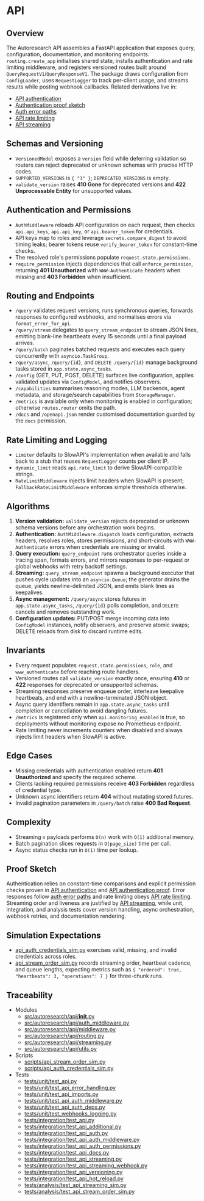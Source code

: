 # API

## Overview

The Autoresearch API assembles a FastAPI application that exposes query,
configuration, documentation, and monitoring endpoints. `routing.create_app`
initialises shared state, installs authentication and rate limiting
middleware, and registers versioned routes built around
`QueryRequestV1`/`QueryResponseV1`. The package draws configuration from
`ConfigLoader`, uses `RequestLogger` to track per-client usage, and streams
results while posting webhook callbacks. Related derivations live in:

- [API authentication](../algorithms/api_authentication.md)
- [Authentication proof sketch](../algorithms/api-authentication.md)
- [Auth error paths](../algorithms/api_auth_error_paths.md)
- [API rate limiting](../algorithms/api_rate_limiting.md)
- [API streaming](../algorithms/api_streaming.md)

## Schemas and Versioning

- `VersionedModel` exposes a `version` field while deferring validation so
  routers can reject deprecated or unknown schemas with precise HTTP codes.
- `SUPPORTED_VERSIONS` is `{ "1" }`; `DEPRECATED_VERSIONS` is empty.
- `validate_version` raises **410 Gone** for deprecated versions and
  **422 Unprocessable Entity** for unsupported values.

## Authentication and Permissions

- `AuthMiddleware` reloads API configuration on each request, then checks
  `api.api_keys`, `api.api_key`, or `api.bearer_token` for credentials.
- API keys map to roles and leverage `secrets.compare_digest` to avoid timing
  leaks; bearer tokens reuse `verify_bearer_token` for constant-time checks.
- The resolved role's permissions populate `request.state.permissions`.
- `require_permission` injects dependencies that call `enforce_permission`,
  returning **401 Unauthorized** with `WWW-Authenticate` headers when missing
  and **403 Forbidden** when insufficient.

## Routing and Endpoints

- `/query` validates request versions, runs synchronous queries, forwards
  responses to configured webhooks, and normalises errors via
  `format_error_for_api`.
- `/query/stream` delegates to `query_stream_endpoint` to stream JSON lines,
  emitting blank-line heartbeats every 15 seconds until a final payload
  arrives.
- `/query/batch` paginates batched requests and executes each query
  concurrently with `asyncio.TaskGroup`.
- `/query/async`, `/query/{id}`, and `DELETE /query/{id}` manage background
  tasks stored in `app.state.async_tasks`.
- `/config` (GET, PUT, POST, DELETE) surfaces live configuration, applies
  validated updates via `ConfigModel`, and notifies observers.
- `/capabilities` summarises reasoning modes, LLM backends, agent metadata,
  and storage/search capabilities from `StorageManager`.
- `/metrics` is available only when monitoring is enabled in configuration;
  otherwise `routes.router` omits the path.
- `/docs` and `/openapi.json` render customised documentation guarded by the
  `docs` permission.

## Rate Limiting and Logging

- `Limiter` defaults to SlowAPI's implementation when available and falls back
  to a stub that reuses `RequestLogger` counts per client IP.
- `dynamic_limit` reads `api.rate_limit` to derive SlowAPI-compatible strings.
- `RateLimitMiddleware` injects limit headers when SlowAPI is present;
  `FallbackRateLimitMiddleware` enforces simple thresholds otherwise.

## Algorithms

1. **Version validation:** `validate_version` rejects deprecated or unknown
   schema versions before any orchestration work begins.
2. **Authentication:** `AuthMiddleware.dispatch` loads configuration, extracts
   headers, resolves roles, stores permissions, and short-circuits with
   `WWW-Authenticate` errors when credentials are missing or invalid.
3. **Query execution:** `query_endpoint` runs orchestrator queries inside a
   tracing span, formats errors, and mirrors responses to per-request or
   global webhooks with retry backoff settings.
4. **Streaming:** `query_stream_endpoint` spawns a background executor that
   pushes cycle updates into an `asyncio.Queue`; the generator drains the
   queue, yields newline-delimited JSON, and emits blank lines as keepalives.
5. **Async management:** `/query/async` stores futures in
   `app.state.async_tasks`, `/query/{id}` polls completion, and `DELETE` cancels
   and removes outstanding work.
6. **Configuration updates:** PUT/POST merge incoming data into `ConfigModel`
   instances, notify observers, and preserve atomic swaps; DELETE reloads from
   disk to discard runtime edits.

## Invariants

- Every request populates `request.state.permissions`, `role`, and
  `www_authenticate` before reaching route handlers.
- Versioned routes call `validate_version` exactly once, ensuring **410** or
  **422** responses for deprecated or unsupported schemas.
- Streaming responses preserve enqueue order, interleave keepalive heartbeats,
  and end with a newline-terminated JSON object.
- Async query identifiers remain in `app.state.async_tasks` until completion or
  cancellation to avoid dangling futures.
- `/metrics` is registered only when `api.monitoring_enabled` is true, so
  deployments without monitoring expose no Prometheus endpoint.
- Rate limiting never increments counters when disabled and always injects
  limit headers when SlowAPI is active.

## Edge Cases

- Missing credentials with authentication enabled return **401 Unauthorized**
  and specify the required scheme.
- Clients lacking required permissions receive **403 Forbidden** regardless of
  credential type.
- Unknown async identifiers return **404** without mutating stored futures.
- Invalid pagination parameters in `/query/batch` raise **400 Bad Request**.

## Complexity

- Streaming `n` payloads performs `O(n)` work with `O(1)` additional memory.
- Batch pagination slices requests in `O(page_size)` time per call.
- Async status checks run in `O(1)` time per lookup.

## Proof Sketch

Authentication relies on constant-time comparisons and explicit permission
checks proven in [API authentication](../algorithms/api_authentication.md) and
[API authentication proof](../algorithms/api-authentication.md). Error
responses follow [auth error paths](../algorithms/api_auth_error_paths.md) and
rate limiting obeys [API rate limiting](../algorithms/api_rate_limiting.md).
Streaming order and liveness are justified by
[API streaming](../algorithms/api_streaming.md), while unit, integration, and
analysis tests cover version handling, async orchestration, webhook retries,
and documentation rendering.

## Simulation Expectations

- [api_auth_credentials_sim.py][s2] exercises valid, missing, and invalid
  credentials across roles.
- [api_stream_order_sim.py][s1] records streaming order, heartbeat cadence,
  and queue lengths, expecting metrics such as
  `{ "ordered": true, "heartbeats": 3, "operations": 7 }` for three-chunk
  runs.

## Traceability

- Modules
  - [src/autoresearch/api/__init__.py][m1]
  - [src/autoresearch/api/auth_middleware.py][m2]
  - [src/autoresearch/api/middleware.py][m3]
  - [src/autoresearch/api/routing.py][m4]
  - [src/autoresearch/api/streaming.py][m5]
  - [src/autoresearch/api/utils.py][m6]
- Scripts
  - [scripts/api_stream_order_sim.py][s1]
  - [scripts/api_auth_credentials_sim.py][s2]
- Tests
  - [tests/unit/test_api.py][t1]
  - [tests/unit/test_api_error_handling.py][t2]
  - [tests/unit/test_api_imports.py][t3]
  - [tests/unit/test_api_auth_middleware.py][t4]
  - [tests/unit/test_api_auth_deps.py][t5]
  - [tests/unit/test_webhooks_logging.py][t12]
  - [tests/integration/test_api.py][t14]
  - [tests/integration/test_api_additional.py][t15]
  - [tests/integration/test_api_auth.py][t6]
  - [tests/integration/test_api_auth_middleware.py][t7]
  - [tests/integration/test_api_auth_permissions.py][t16]
  - [tests/integration/test_api_docs.py][t9]
  - [tests/integration/test_api_streaming.py][t8]
  - [tests/integration/test_api_streaming_webhook.py][t10]
  - [tests/integration/test_api_versioning.py][t17]
  - [tests/integration/test_api_hot_reload.py][t18]
  - [tests/analysis/test_api_streaming_sim.py][t11]
  - [tests/analysis/test_api_stream_order_sim.py][t13]

[m1]: ../../src/autoresearch/api/__init__.py
[m2]: ../../src/autoresearch/api/auth_middleware.py
[m3]: ../../src/autoresearch/api/middleware.py
[m4]: ../../src/autoresearch/api/routing.py
[m5]: ../../src/autoresearch/api/streaming.py
[m6]: ../../src/autoresearch/api/utils.py
[t1]: ../../tests/unit/test_api.py
[t2]: ../../tests/unit/test_api_error_handling.py
[t3]: ../../tests/unit/test_api_imports.py
[t4]: ../../tests/unit/test_api_auth_middleware.py
[t5]: ../../tests/unit/test_api_auth_deps.py
[t6]: ../../tests/integration/test_api_auth.py
[t7]: ../../tests/integration/test_api_auth_middleware.py
[t8]: ../../tests/integration/test_api_streaming.py
[t9]: ../../tests/integration/test_api_docs.py
[t10]: ../../tests/integration/test_api_streaming_webhook.py
[t11]: ../../tests/analysis/test_api_streaming_sim.py
[t12]: ../../tests/unit/test_webhooks_logging.py
[t13]: ../../tests/analysis/test_api_stream_order_sim.py
[t14]: ../../tests/integration/test_api.py
[t15]: ../../tests/integration/test_api_additional.py
[t16]: ../../tests/integration/test_api_auth_permissions.py
[t17]: ../../tests/integration/test_api_versioning.py
[t18]: ../../tests/integration/test_api_hot_reload.py
[s1]: ../../scripts/api_stream_order_sim.py
[s2]: ../../scripts/api_auth_credentials_sim.py
